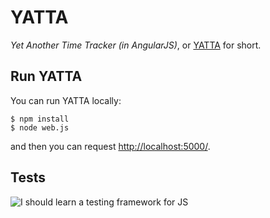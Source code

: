 # YATTA
*Yet Another Time Tracker (in AngularJS)*, or
[YATTA](http://www.youtube.com/watch?v=rW6M8D41ZWU) for short.

## Run YATTA
You can run YATTA locally:
```
$ npm install
$ node web.js
```
and then you can request <http://localhost:5000/>.

## Tests
![I should learn a testing framework for JS](http://i.imgur.com/qGpKt94.jpg)
